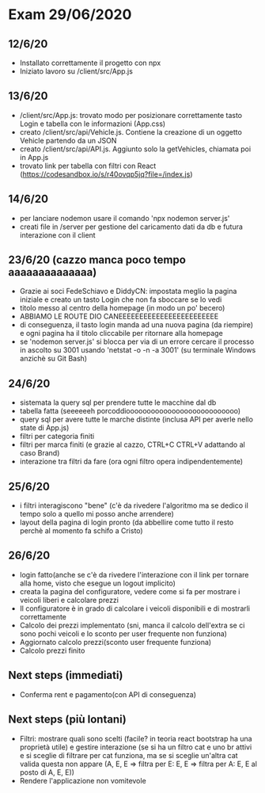 # Exam 29/06/2020

## 12/6/20

- Installato correttamente il progetto con npx
- Iniziato lavoro su /client/src/App.js

## 13/6/20

- /client/src/App.js: trovato modo per posizionare correttamente tasto Login e tabella con le informazioni (App.css)
- creato /client/src/api/Vehicle.js. Contiene la creazione di un oggetto Vehicle partendo da un JSON
- creato /client/src/api/API.js. Aggiunto solo la getVehicles, chiamata poi in App.js
- trovato link per tabella con filtri con React (https://codesandbox.io/s/r40ovqp5jq?file=/index.js)

## 14/6/20

- per lanciare nodemon usare il comando 'npx nodemon server.js'
- creati file in /server per gestione del caricamento dati da db e futura interazione con il client

## 23/6/20 (cazzo manca poco tempo aaaaaaaaaaaaaa)

- Grazie ai soci FedeSchiavo e DiddyCN: impostata meglio la pagina iniziale e creato un tasto Login che non fa sboccare se lo vedi
- titolo messo al centro della homepage (in modo un po' becero)
- ABBIAMO LE ROUTE DIO CANEEEEEEEEEEEEEEEEEEEEEEEE
- di conseguenza, il tasto login manda ad una nuova pagina (da riempire) e ogni pagina ha il titolo cliccabile per ritornare alla homepage
- se 'nodemon server.js' si blocca per via di un errore cercare il processo in ascolto su 3001 usando 'netstat -o -n -a 3001' (su terminale Windows anzichè su Git Bash)

## 24/6/20 

- sistemata la query sql per prendere tutte le macchine dal db
- tabella fatta (seeeeeeh porcoddiooooooooooooooooooooooooooo)
- query sql per avere tutte le marche distinte (inclusa API per averle nello state di App.js)
- filtri per categoria finiti
- filtri per marca finiti (e grazie al cazzo, CTRL+C CTRL+V adattando al caso Brand)
- interazione tra filtri da fare (ora ogni filtro opera indipendentemente)
  
## 25/6/20

- i filtri interagiscono "bene" (c'è da rivedere l'algoritmo ma se dedico il tempo solo a quello mi posso anche arrendere)
- layout della pagina di login pronto (da abbellire come tutto il resto perchè al momento fa schifo a Cristo)

## 26/6/20

- login fatto(anche se c'è da rivedere l'interazione con il link per tornare alla home, visto che esegue un logout implicito)
- creata la pagina del configuratore, vedere come si fa per mostrare i veicoli liberi e calcolare prezzi
- Il configuratore è in grado di calcolare i veicoli disponibili e di mostrarli correttamente
- Calcolo dei prezzi implementato (sni, manca il calcolo dell'extra se ci sono pochi veicoli e lo sconto per user frequente non funziona)
- Aggiornato calcolo prezzi(sconto user frequente funziona)
- Calcolo prezzi finito
  

## Next steps (immediati)

- Conferma rent e pagamento(con API di conseguenza)

  
## Next steps (più lontani)

- Filtri: mostrare quali sono scelti (facile? in teoria react bootstrap ha una proprietà utile) e gestire interazione (se si ha un filtro cat e uno br attivi e si sceglie di filtrare per cat funziona, ma se si sceglie un'altra cat valida questa non appare (A, E, E => filtra per E: E, E => filtra per A: E, E al posto di A, E, E))
- Rendere l'applicazione non vomitevole


